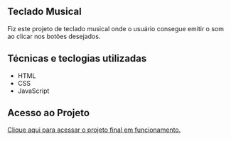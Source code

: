 ## Teclado Musical
Fiz este projeto de teclado musical onde o usuário consegue emitir o som ao clicar nos botões desejados.

## Técnicas e teclogias utilizadas

* HTML
* CSS
* JavaScript

## Acesso ao Projeto
[Clique aqui para acessar o projeto final em funcionamento.](https://teclado-musical-dusky.vercel.app/)
